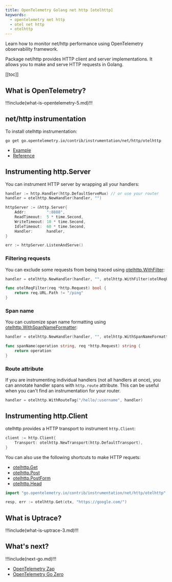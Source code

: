 ```yaml
---
title: OpenTelemetry Golang net http [otelhttp]
keywords:
  - opentelemetry net http
  - otel net http
  - otelhttp
---
```


<CoverImage title="Monitor Go net/http performance with OpenTelemetry" />

Learn how to monitor net/http performance using OpenTelemetry observability framework.

Package net/http provides HTTP client and server implementations. It allows you to make and serve HTTP requests in Golang.

[[toc]]

## What is OpenTelemetry?

!!!include(what-is-opentelemetry-5.md)!!!

## net/http instrumentation

To install otelhttp instrumentation:

```shell
go get go.opentelemetry.io/contrib/instrumentation/net/http/otelhttp
```

- [Example](https://github.com/uptrace/opentelemetry-go-extra/tree/main/example/net-http)
- [Reference](https://pkg.go.dev/go.opentelemetry.io/contrib/instrumentation/net/http/otelhttp)

## Instrumenting http.Server

You can instrument HTTP server by wrapping all your handlers:

```go
handler := http.Handler(http.DefaultServeMux) // or use your router
handler = otelhttp.NewHandler(handler, "")

httpServer := &http.Server{
    Addr:         ":8888",
	ReadTimeout:  5 * time.Second,
	WriteTimeout: 10 * time.Second,
	IdleTimeout:  60 * time.Second,
	Handler:      handler,
}

err := httpServer.ListenAndServe()
```

### Filtering requests

You can exclude some requests from being traced using [otelhttp.WithFilter](https://pkg.go.dev/go.opentelemetry.io/contrib/instrumentation/net/http/otelhttp#WithFilter):

```go
handler = otelhttp.NewHandler(handler, "", otelhttp.WithFilter(otelReqFilter))

func otelReqFilter(req *http.Request) bool {
	return req.URL.Path != "/ping"
}
```

### Span name

You can customize span name formatting using [otelhttp.WithSpanNameFormatter](https://pkg.go.dev/go.opentelemetry.io/contrib/instrumentation/net/http/otelhttp#WithSpanNameFormatter):

```go
handler = otelhttp.NewHandler(handler, "", otelhttp.WithSpanNameFormatter(httpSpanName))

func spanName(operation string, req *http.Request) string {
	return operation
}
```

### Route attribute

If you are instrumenting individual handlers (not all handlers at once), you can annotate handler spans with `http.route` attribute. This can be useful when you can't find an instrumentation for your router.

```go
handler = otelhttp.WithRouteTag("/hello/:username", handler)
```

## Instrumenting http.Client

otelhttp provides a HTTP transport to instrument `http.Client`:

```go
client := http.Client{
	Transport: otelhttp.NewTransport(http.DefaultTransport),
}
```

You can also use the following shortcuts to make HTTP requets:

- [otelhttp.Get](https://pkg.go.dev/go.opentelemetry.io/contrib/instrumentation/net/http/otelhttp#Get)
- [otelhttp.Post](https://pkg.go.dev/go.opentelemetry.io/contrib/instrumentation/net/http/otelhttp#Post)
- [otelhttp.PostForm](https://pkg.go.dev/go.opentelemetry.io/contrib/instrumentation/net/http/otelhttp#PostForm)
- [otelhttp.Head](https://pkg.go.dev/go.opentelemetry.io/contrib/instrumentation/net/http/otelhttp#Head)

```go
import "go.opentelemetry.io/contrib/instrumentation/net/http/otelhttp"

resp, err := otelhttp.Get(ctx, "https://google.com/")
```

## What is Uptrace?

!!!include(what-is-uptrace-3.md)!!!

## What's next?

!!!include(next-go.md)!!!

- [OpenTelemetry Zap](opentelemetry-zap.md)
- [OpenTelemetry Go Zero](opentelemetry-go-zero.md)
